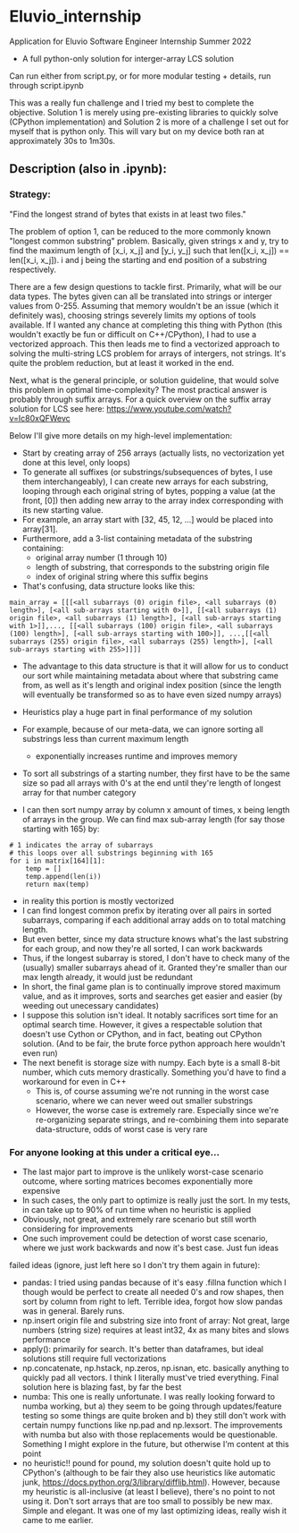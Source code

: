 # Eluvio_internship

Application for Eluvio Software Engineer Internship Summer 2022
- A full python-only solution for interger-array LCS solution

Can run either from script.py, or for more modular testing + details, run through script.ipynb

This was a really fun challenge and I tried my best to complete the objective. Solution 1 is merely using pre-existing libraries to quickly solve (CPython implementation) and Solution 2 is more of a challenge I set out for myself that is python only. This will vary but on my device both ran at approximately 30s to 1m30s.

## Description (also in .ipynb): 

### Strategy:

"Find the longest strand of bytes that exists in at least two files."

The problem of option 1, can be reduced to the more commonly known "longest common substring" problem. Basically, given strings x and y, try to find the maximum length of [x_i, x_j] and [y_i, y_j] such that len([x_i, x_j]) == len([x_i, x_j]). i and j being the starting and end position of a substring respectively.

There are a few design questions to tackle first. Primarily, what will be our data types. The bytes given can all be translated into strings or interger values from 0-255. Assuming that memory wouldn't be an issue (which it definitely was), choosing strings severely limits my options of tools available. If I wanted any chance at completing this thing with Python (this wouldn't exactly be fun or difficult on C++/CPython), I had to use a vectorized approach. This then leads me to find a vectorized approach to solving the multi-string LCS problem for arrays of intergers, not strings. It's quite the problem reduction, but at least it worked in the end.

Next, what is the general principle, or solution guideline, that would solve this problem in optimal time-complexity? The most practical answer is probably through suffix arrays. For a quick overview on the suffix array solution for LCS see here: https://www.youtube.com/watch?v=Ic80xQFWevc 

Below I'll give more details on my high-level implementation:

- Start by creating array of 256 arrays (actually lists, no vectorization yet done at this level, only loops)
- To generate all suffixes (or substrings/subsequences of bytes, I use them interchangeably), I can create new arrays for each substring, looping through each original string of bytes, popping a value (at the front, [0]) then adding new array to the array index corresponding with its new starting value. 
- For example, an array start with [32, 45, 12, ...] would be placed into array[31]. 
- Furthermore, add a 3-list containing metadata of the substring containing:
    -   original array number (1 through 10)
    -   length of substring, that corresponds to the substring origin file
    -   index of original string where this suffix begins
- That's confusing, data structure looks like this:

```
main_array = [[[<all subarrays (0) origin file>, <all subarrays (0) length>], [<all sub-arrays starting with 0>]], [[<all subarrays (1) origin file>, <all subarrays (1) length>], [<all sub-arrays starting with 1>]],..., [[<all subarrays (100) origin file>, <all subarrays (100) length>], [<all sub-arrays starting with 100>]], ...,[[<all subarrays (255) origin file>, <all subarrays (255) length>], [<all sub-arrays starting with 255>]]]]
```
- The advantage to this data structure is that it will allow for us to conduct our sort while maintaining metadata about where that substring came from, as well as it's length and original index position (since the length will eventually be transformed so as to have even sized numpy arrays)

- Heuristics play a huge part in final performance of my solution
- For example, because of our meta-data, we can ignore sorting all substrings less than current maximum length
    - exponentially increases runtime and improves memory
- To sort all substrings of a starting number, they first have to be the same size so pad all arrays with 0's at the end until they're length of longest array for that number category 
- I can then sort numpy array by column x amount of times, x being length of arrays in the group. We can find max sub-array length (for say those starting with 165) by:

```pseudocode
# 1 indicates the array of subarrays
# this loops over all substrings beginning with 165
for i in matrix[164][1]:
    temp = []
    temp.append(len(i))
    return max(temp)
 ```  
 - in reality this portion is mostly vectorized  
- I can find longest common prefix by iterating over all pairs in sorted subarrays, comparing if each additional array adds on to total matching length.
- But even better, since my data structure knows what's the last substring for each group, and now they're all sorted, I can work backwards
- Thus, if the longest subarray is stored, I don't have to check many of the (usually) smaller subarrays ahead of it. Granted they're smaller than our max length already, it would just be redundant
- In short, the final game plan is to continually improve stored maximum value, and as it improves, sorts and searches get easier and easier (by weeding out unecessary candidates)
- I suppose this solution isn't ideal. It notably sacrifices sort time for an optimal search time. However, it gives a respectable solution that doesn't use Cython or CPython, and in fact, beating out CPython solution. (And to be fair, the brute force python approach here wouldn't even run)
- The next benefit is storage size with numpy. Each byte is a small 8-bit number, which cuts memory drastically. Something you'd have to find a workaround for even in C++
    - This is, of course assuming we're not running in the worst case scenario, where we can never weed out smaller substrings
    - However, the worse case is extremely rare. Especially since we're re-organizing separate strings, and re-combining them into separate data-structure, odds of worst case is very rare

### For anyone looking at this under a critical eye...
- The last major part to improve is the unlikely worst-case scenario outcome, where sorting matrices becomes exponentially more expensive
- In such cases, the only part to optimize is really just the sort. In my tests, in can take up to 90% of run time when no heuristic is applied
- Obviously, not great, and extremely rare scenario but still worth considering for improvements
- One such improvement could be detection of worst case scenario, where we just work backwards and now it's best case. Just fun ideas

failed ideas (ignore, just left here so I don't try them again in future):
- pandas: I tried using pandas because of it's easy .fillna function which I though would be perfect to create all needed 0's and row shapes, then sort by column from right 
to left. Terrible idea, forgot how slow pandas was in general. Barely runs.
- np.insert origin file and substring size into front of array: Not great, large numbers (string size) requires at least int32, 4x as many bites and slows performance
- apply(): primarily for search. It's better than dataframes, but ideal solutions still require full vectorizations
- np.concatenate, np.hstack, np.zeros, np.isnan, etc. basically anything to quickly pad all vectors. I think I literally must've tried everything. Final solution here is blazing fast, by far the best
- numba: This one is really unfortunate. I was really looking forward to numba working, but a) they seem to be going through updates/feature testing so some things are quite broken and b) they still don't work with certain numpy functions like np.pad and np.lexsort. The improvements with numba but also with those replacements would be questionable. Something I might explore in the future, but otherwise I'm content at this point
- no heuristic!! pound for pound, my solution doesn't quite hold up to CPython's (although to be fair they also use heuristics like automatic junk, https://docs.python.org/3/library/difflib.html). However, because my heuristic is all-inclusive (at least I believe), there's no point to not using it. Don't sort arrays that are too small to possibly be new max. Simple and elegant. It was one of my last optimizing ideas, really wish it came to me earlier.
